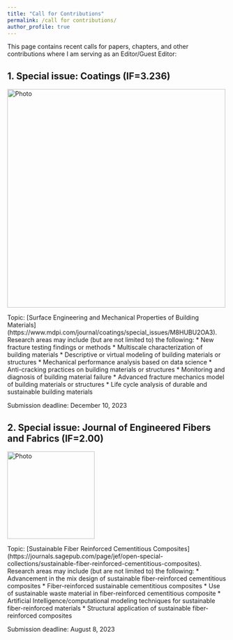 ```yaml
---
title: "Call for Contributions"
permalink: /call for contributions/
author_profile: true
---
```



This page contains recent calls for papers, chapters, and other contributions where I am serving as an Editor/Guest Editor:

**1. Special issue: Coatings (IF=3.236)** 
------
<p align="left">
  <img src="https://liaiusc.github.io/images/coating.jpg?raw=true" alt="Photo" style="width: 500px;"/> 
</p> 
Topic: [Surface Engineering and Mechanical Properties of Building Materials](https://www.mdpi.com/journal/coatings/special_issues/M8HUBU2OA3). Research areas may include (but are not limited to) the following:
   * New fracture testing findings or methods
   * Multiscale characterization of building materials
   * Descriptive or virtual modeling of building materials or structures
   * Mechanical performance analysis based on data science
   * Anti-cracking practices on building materials or structures
   * Monitoring and diagnosis of building material failure
   * Advanced fracture mechanics model of building materials or structures
   * Life cycle analysis of durable and sustainable building materials
  
Submission deadline: December 10, 2023



**2. Special issue: Journal of Engineered Fibers and Fabrics (IF=2.00)**
------
<p align="left">
  <img src="https://liaiusc.github.io/images/JEF.jpg?raw=true" alt="Photo" style="width: 200px;"/> 
</p>
Topic: [Sustainable Fiber Reinforced Cementitious Composites](https://journals.sagepub.com/page/jef/open-special-collections/sustainable-fiber-reinforced-cementitious-composites). Research areas may include (but are not limited to) the following:
   * Advancement in the mix design of sustainable fiber-reinforced cementitious composites
   * Fiber-reinforced sustainable cementitious composites
   * Use of sustainable waste material in fiber-reinforced cementitious composite
   * Artificial Intelligence/computational modeling techniques for sustainable fiber-reinforced materials
   * Structural application of sustainable fiber-reinforced composites

Submission deadline: August 8, 2023
